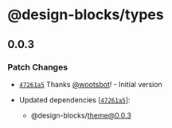 # @design-blocks/types

## 0.0.3

### Patch Changes

- [`47261a5`](https://github.com/wootsbot/design-blocks/commit/47261a57d11a6662032749e007da3e8b9fba78d0) Thanks
  [@wootsbot](https://github.com/wootsbot)! - Initial version

- Updated dependencies
  [[`47261a5`](https://github.com/wootsbot/design-blocks/commit/47261a57d11a6662032749e007da3e8b9fba78d0)]:
  - @design-blocks/theme@0.0.3
